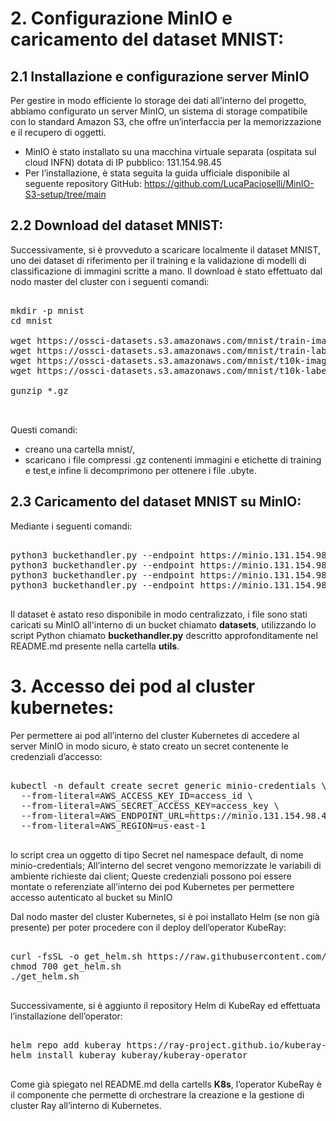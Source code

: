 # 2. Configurazione MinIO e caricamento del dataset MNIST:

## 2.1 Installazione e configurazione server MinIO

Per gestire in modo efficiente lo storage dei dati all’interno del progetto, abbiamo configurato un server MinIO, un sistema di storage compatibile con lo standard Amazon S3, che offre un’interfaccia per la memorizzazione e il recupero di oggetti.

- MinIO è stato installato su una macchina virtuale separata (ospitata sul cloud INFN) dotata di IP pubblico:
131.154.98.45
- Per l’installazione, è stata seguita la guida ufficiale disponibile al seguente repository GitHub: https://github.com/LucaPacioselli/MinIO-S3-setup/tree/main


## 2.2 Download del dataset MNIST:

Successivamente, si è provveduto a scaricare localmente il dataset MNIST, uno dei dataset di riferimento per il training e la validazione di modelli di classificazione di immagini scritte a mano. Il download è stato effettuato dal nodo master del cluster con i seguenti comandi:

<pre lang="markdown">

mkdir -p mnist
cd mnist

wget https://ossci-datasets.s3.amazonaws.com/mnist/train-images-idx3-ubyte.gz
wget https://ossci-datasets.s3.amazonaws.com/mnist/train-labels-idx1-ubyte.gz
wget https://ossci-datasets.s3.amazonaws.com/mnist/t10k-images-idx3-ubyte.gz
wget https://ossci-datasets.s3.amazonaws.com/mnist/t10k-labels-idx1-ubyte.gz

gunzip *.gz


</pre>

Questi comandi:
- creano una cartella mnist/,
- scaricano i file compressi .gz contenenti immagini e etichette di training e test,e infine li decomprimono per ottenere i file .ubyte.


## 2.3  Caricamento del dataset MNIST su MinIO:
Mediante i seguenti comandi:

<pre lang="markdown">

python3 buckethandler.py --endpoint https://minio.131.154.98.45.myip.cloud.infn.it --bucket datasets upload --file mnist/train-images-idx3-ubyte
python3 buckethandler.py --endpoint https://minio.131.154.98.45.myip.cloud.infn.it --bucket datasets upload --file mnist/train-labels-idx1-ubyte
python3 buckethandler.py --endpoint https://minio.131.154.98.45.myip.cloud.infn.it --bucket datasets upload --file mnist/t10k-images-idx3-ubyte
python3 buckethandler.py --endpoint https://minio.131.154.98.45.myip.cloud.infn.it --bucket datasets upload --file mnist/t10k-labels-idx1-ubyte

</pre>

Il dataset è astato reso disponibile in modo centralizzato, i file sono stati caricati su MinIO all'interno di un bucket chiamato **datasets**, utilizzando lo script Python chiamato **buckethandler.py** descritto approfonditamente nel README.md presente nella cartella **utils**.



# 3. Accesso dei pod al cluster kubernetes:

Per permettere ai pod all’interno del cluster Kubernetes di accedere al server MinIO in modo sicuro, è stato creato un secret contenente le credenziali d’accesso:

<pre lang="markdown">

kubectl -n default create secret generic minio-credentials \
  --from-literal=AWS_ACCESS_KEY_ID=access_id \
  --from-literal=AWS_SECRET_ACCESS_KEY=access_key \
  --from-literal=AWS_ENDPOINT_URL=https://minio.131.154.98.45.myip.cloud.infn.it \
  --from-literal=AWS_REGION=us-east-1

</pre>

lo script crea un oggetto di tipo Secret nel namespace default, di nome minio-credentials;
All’interno del secret vengono memorizzate le variabili di ambiente richieste dai client;
Queste credenziali possono poi essere montate o referenziate all’interno dei pod Kubernetes per permettere accesso autenticato al bucket su MinIO

Dal nodo master del cluster Kubernetes, si è poi installato Helm (se non già presente) per poter procedere con il deploy dell’operator KubeRay:

<pre lang="markdown">

curl -fsSL -o get_helm.sh https://raw.githubusercontent.com/helm/helm/main/scripts/get-helm-3
chmod 700 get_helm.sh
./get_helm.sh

</pre>

Successivamente, si è aggiunto il repository Helm di KubeRay ed effettuata l’installazione dell’operator:

<pre lang="markdown">

helm repo add kuberay https://ray-project.github.io/kuberay-helm/
helm install kuberay kuberay/kuberay-operator

</pre>

Come già spiegato nel README.md della cartells **K8s**, l’operator KubeRay è il componente che permette di orchestrare la creazione e la gestione di cluster Ray all’interno di Kubernetes.



